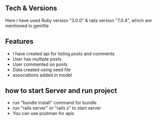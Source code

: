 ## Tech & Versions

Here i have used Ruby version "3.0.0" & 
rails version "7.0.4",
which are mentioned in gemfile

## Features

- I have created api for listing posts and comments
- User has multiple posts
- User commented on posts
- Data created using seed file
- associations added in model 

## how to start Server and run project

- run "bundle install" command for bundle 
- run "rails server" or "rails s" to start server
- You can use postman for apis 


